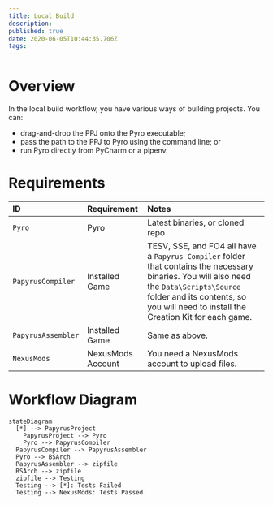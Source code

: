 ```yaml
---
title: Local Build
description: 
published: true
date: 2020-06-05T10:44:35.706Z
tags: 
---
```


# Overview

In the local build workflow, you have various ways of building projects. You can:

- drag-and-drop the PPJ onto the Pyro executable;
- pass the path to the PPJ to Pyro using the command line; or
- run Pyro directly from PyCharm or a pipenv.

# Requirements

ID | Requirement | Notes
:--- | :--- | :--- 
`Pyro` | Pyro | Latest binaries, or cloned repo
`PapyrusCompiler` | Installed Game | TESV, SSE, and FO4 all have a `Papyrus Compiler` folder that contains the necessary binaries. You will also need the `Data\Scripts\Source` folder and its contents, so you will need to install the Creation Kit for each game.
`PapyrusAssembler` | Installed Game | Same as above.
`NexusMods` | NexusMods Account | You need a NexusMods account to upload files.

# Workflow Diagram

```mermaid
stateDiagram
  [*] --> PapyrusProject
	PapyrusProject --> Pyro
	Pyro --> PapyrusCompiler
  PapyrusCompiler --> PapyrusAssembler
  Pyro --> BSArch
  PapyrusAssembler --> zipfile
  BSArch --> zipfile
  zipfile --> Testing
  Testing --> [*]: Tests Failed
  Testing --> NexusMods: Tests Passed
```